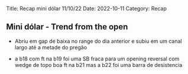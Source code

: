 Title: Recap mini dólar 11/10/22
Date: 2022-10-11
Category: Recap

## Mini dólar - Trend from the open

* Abriu em gap de baixa no range do dia anterior e subiu em um canal largo  até a metade do pregão

* a b18 com ft na b19 foi uma SB fraca para um opening reversal com wedge de topo boa ft na b21 mas a b22 foi uma barra de desistencia

